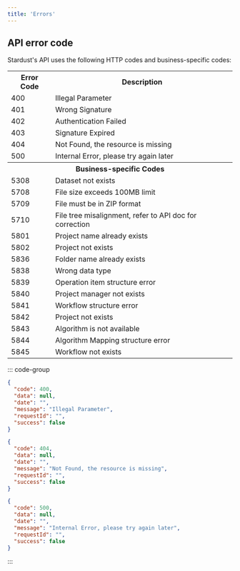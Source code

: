 ```yaml
---
title: 'Errors'
---
```


## API error code

Stardust's API uses the following HTTP codes and business-specific codes:

<table>
  <tr>
    <th>Error Code</th>
    <th>Description</th>
  </tr>
  <tr>
    <td>400</td>
    <td>Illegal Parameter</td>
  </tr>
  <tr>
    <td>401</td>
    <td>Wrong Signature</td>
  </tr>
  <tr>
    <td>402</td>
    <td>Authentication Failed</td>
  </tr>
  <tr>
    <td>403</td>
    <td>Signature Expired </td>
  </tr>
  <tr>
    <td>404</td>
    <td>Not Found, the resource is missing</td>
  </tr>
  <tr>
    <td>500</td>
    <td>Internal Error, please try again later</td>
  </tr>
  <tr>
    <th colspan="2">Business-specific Codes</th>
  </tr>
  <tr>
    <td>5308</td>
    <td>Dataset not exists</td>
  </tr>
  <tr>
    <td>5708</td>
    <td>File size exceeds 100MB limit</td>
  </tr>
  <tr>
    <td>5709</td>
    <td>File must be in ZIP format</td>
  </tr>
  <tr>
    <td>5710</td>
    <td>File tree misalignment, refer to API doc for correction</td>
  </tr>
  <tr>
    <td>5801</td>
    <td>Project name already exists</td>
  </tr>
  <tr>
    <td>5802</td>
    <td>Project not exists</td>
  </tr>
  <tr>
    <td>5836</td>
    <td>Folder name already exists</td>
  </tr>
  <tr>
    <td>5838</td>
    <td>Wrong data type</td>
  </tr>
  <tr>
    <td>5839</td>
    <td>Operation item structure error</td>
  </tr>
  <tr>
    <td>5840</td>
    <td>Project manager not exists</td>
  </tr>
  <tr>
    <td>5841</td>
    <td>Workflow structure error</td>
  </tr>
  <tr>
    <td>5842</td>
    <td>Project not exists</td>
  </tr>
  <tr>
    <td>5843</td>
    <td>Algorithm is not available</td>
  </tr>
  <tr>
    <td>5844</td>
    <td>Algorithm Mapping structure error</td>
  </tr>
  <tr>
    <td>5845</td>
    <td>Workflow not exists</td>
  </tr>
</table>

::: code-group

```json [400 Example]
{
  "code": 400,
  "data": null,
  "date": "",
  "message": "Illegal Parameter",
  "requestId": "",
  "success": false
}
```

```json [404 Example]
{
  "code": 404,
  "data": null,
  "date": "",
  "message": "Not Found, the resource is missing",
  "requestId": "",
  "success": false
}
```

```json [500 Example]
{
  "code": 500,
  "data": null,
  "date": "",
  "message": "Internal Error, please try again later",
  "requestId": "",
  "success": false
}
```

:::

